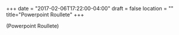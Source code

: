 +++
date = "2017-02-06T17:22:00-04:00"
draft = false
location = ""
title="Powerpoint Roullete"
+++

(Powerpoint Roullete)